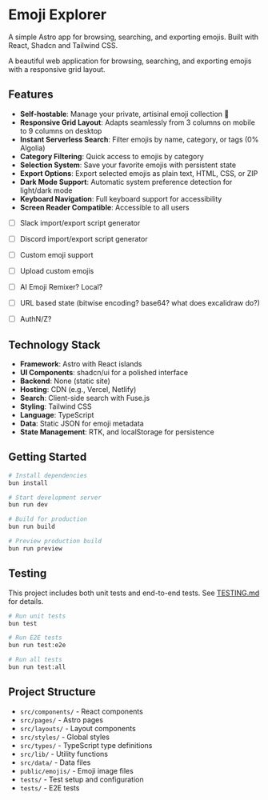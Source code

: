 # Emoji Explorer

A simple Astro app for browsing, searching, and exporting emojis. Built with React, Shadcn and Tailwind CSS.

A beautiful web application for browsing, searching, and exporting emojis with a responsive grid layout.

## Features

- **Self-hostable**: Manage your private, artisinal emoji collection 🍺
- **Responsive Grid Layout**: Adapts seamlessly from 3 columns on mobile to 9 columns on desktop
- **Instant Serverless Search**: Filter emojis by name, category, or tags (0% Algolia)
- **Category Filtering**: Quick access to emojis by category
- **Selection System**: Save your favorite emojis with persistent state
- **Export Options**: Export selected emojis as plain text, HTML, CSS, or ZIP
- **Dark Mode Support**: Automatic system preference detection for light/dark mode
- **Keyboard Navigation**: Full keyboard support for accessibility
- **Screen Reader Compatible**: Accessible to all users
- [ ] Slack import/export script generator
- [ ] Discord import/export script generator
- [ ] Custom emoji support
- [ ] Upload custom emojis
- [ ] AI Emoji Remixer? Local?
- [ ] URL based state (bitwise encoding? base64? what does excalidraw do?)
- [ ] AuthN/Z?


## Technology Stack

- **Framework**: Astro with React islands
- **UI Components**: shadcn/ui for a polished interface
- **Backend**: None (static site)
- **Hosting**: CDN (e.g., Vercel, Netlify)
- **Search**: Client-side search with Fuse.js
- **Styling**: Tailwind CSS
- **Language**: TypeScript
- **Data**: Static JSON for emoji metadata
- **State Management**: RTK, and localStorage for persistence

## Getting Started

```bash
# Install dependencies
bun install

# Start development server
bun run dev

# Build for production
bun run build

# Preview production build
bun run preview
```

## Testing

This project includes both unit tests and end-to-end tests. See [TESTING.md](TESTING.md) for details.

```bash
# Run unit tests
bun test

# Run E2E tests
bun run test:e2e

# Run all tests
bun run test:all
```

## Project Structure

- `src/components/` - React components
- `src/pages/` - Astro pages
- `src/layouts/` - Layout components
- `src/styles/` - Global styles
- `src/types/` - TypeScript type definitions
- `src/lib/` - Utility functions
- `src/data/` - Data files
- `public/emojis/` - Emoji image files
- `tests/` - Test setup and configuration
- `tests/` - E2E tests
